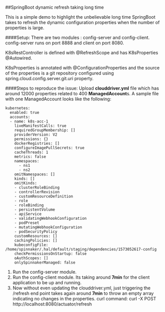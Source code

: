 ##SpringBoot dynamic refresh taking long time  

This is a simple demo to highlight the unbelievable long time SpringBoot takes to refresh the dynamic configuration properties when the number of properties is large.


####Setup:
There are two modules : config-server and config-client.
config-server runs on port 8888 and client on port 8080.

K8sRestController is defined with @RefreshScope and has K8sProperties @Autowired. 

K8sProperties is annotated with @ConfigurationProperties and the source of the properties is a git repository configured using spring.cloud.config.server.git.uri property.

####Steps to reproduce the issue: 
Upload **clouddriver.yml** file which has around 12000 properties related to 400 **ManagedAccount**s. A sample file with one ManagedAccount looks like the following:
```
kubernetes:
  enabled: true
  accounts:
  - name: k8s-acc-1
    liveManifestCalls: true
    requiredGroupMembership: []
    providerVersion: V2
    permissions: {}
    dockerRegistries: []
    configureImagePullSecrets: true
    cacheThreads: 1
    metrics: false
    namespaces:
      - ns1
      - ns2
    omitNamespaces: []
    kinds: []
    omitKinds: 
    - clusterRoleBinding
    - controllerRevision
    - customResourceDefinition
    - role
    - roleBinding
    - persistentVolume
    - apiService
    - validatingWebhookConfiguration
    - podPreset
    - mutatingWebhookConfiguration
    - podSecurityPolicy
    customResources: []
    cachingPolicies: []
    kubeconfigFile: /home/spinnaker/.hal/default/staging/dependencies/1573052617-config
    checkPermissionsOnStartup: false
    oAuthScopes: []
    onlySpinnakerManaged: false
```    
1. Run the config-server module.
2. Run the config-client module.  Its taking around **7min** for the client application to be up and running.
3. Now without even updating the clouddriver.yml, just triggering the /refresh end point takes again around **7min** to throw an empty array indicating no changes in the properties.
curl command: curl -X POST http://localhost:8080/actuator/refresh


 